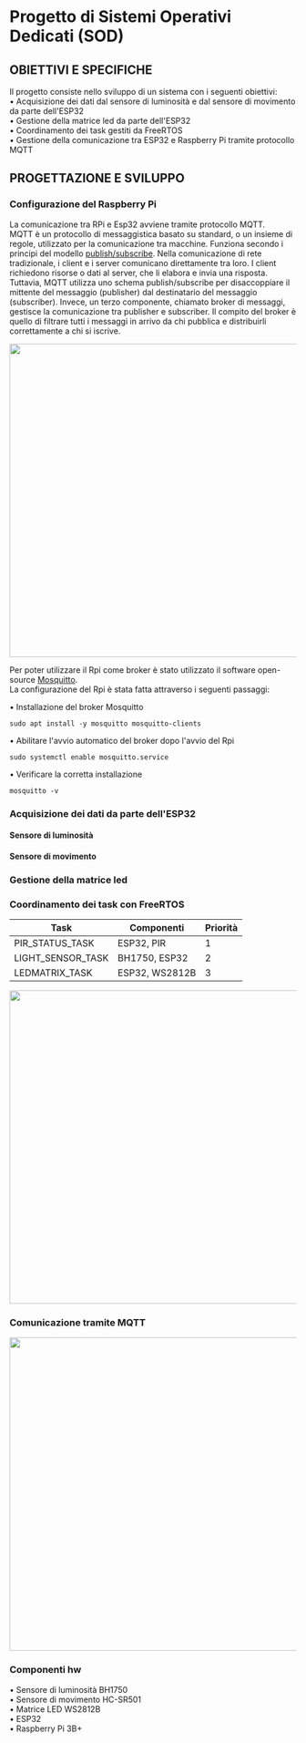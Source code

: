 # Progetto di Sistemi Operativi Dedicati (SOD)

## OBIETTIVI E SPECIFICHE
Il progetto consiste nello sviluppo di un sistema con i seguenti obiettivi:\
• Acquisizione dei dati dal sensore di luminosità e dal sensore di movimento da parte dell'ESP32\
• Gestione della matrice led da parte dell'ESP32\
• Coordinamento dei task gestiti da FreeRTOS\
• Gestione della comunicazione tra ESP32 e Raspberry Pi tramite protocollo MQTT

## PROGETTAZIONE E SVILUPPO
### Configurazione del Raspberry Pi
La comunicazione tra RPi e Esp32 avviene tramite protocollo MQTT. <br>
MQTT è un protocollo di messaggistica basato su standard, o un insieme di regole, utilizzato per la comunicazione tra macchine.
Funziona secondo i principi del modello [publish/subscribe](https://it.wikipedia.org/wiki/Publish/subscribe). Nella comunicazione di rete tradizionale, i client e i server comunicano direttamente tra loro. I client richiedono risorse o dati al server, che li elabora e invia una risposta. Tuttavia, MQTT utilizza uno schema publish/subscribe per disaccoppiare il mittente del messaggio (publisher) dal destinatario del messaggio (subscriber). Invece, un terzo componente, chiamato broker di messaggi, gestisce la comunicazione tra publisher e subscriber. Il compito del broker è quello di filtrare tutti i messaggi in arrivo da chi pubblica e distribuirli correttamente a chi si iscrive. 

<p align="center" style="margin-top: 10px;margin-bottom: 10px">
<img src="https://github.com/alexxdediu/SOD-2023/blob/main/mqtt-schema.png" width="550" > 
</p>

Per poter utilizzare il Rpi come broker è stato utilizzato il software open-source [Mosquitto](https://mosquitto.org/). <br>
La configurazione del Rpi è stata fatta attraverso i seguenti passaggi: <br>

• Installazione del broker Mosquitto
 ```
 sudo apt install -y mosquitto mosquitto-clients
 ```
• Abilitare l'avvio automatico del broker dopo l'avvio del Rpi
 ```
 sudo systemctl enable mosquitto.service
 ```
• Verificare la corretta installazione
 ```
 mosquitto -v
 ```
 


### Acquisizione dei dati da parte dell'ESP32
#### Sensore di luminosità
#### Sensore di movimento
### Gestione della matrice led
### Coordinamento dei task con FreeRTOS

|Task | Componenti | Priorità | 
|---|---|---|
| PIR_STATUS_TASK | ESP32, PIR |1|
| LIGHT_SENSOR_TASK | BH1750, ESP32 |2|
| LEDMATRIX_TASK | ESP32, WS2812B |3|

<p align="center" style="margin-top: 10px;margin-bottom: 10px">
<img src="https://github.com/alexxdediu/SOD-2023/blob/main/freertos.png" width="550" > 
 </p>

### Comunicazione tramite MQTT

<p align="center" style="margin-top: 10px;margin-bottom: 10px">
<img src="https://github.com/alexxdediu/SOD-2023/blob/main/mqtt.png" width="550" > 
 </p>

### Componenti hw
• Sensore di luminosità BH1750\
• Sensore di movimento HC-SR501\
• Matrice LED WS2812B\
• ESP32\
• Raspberry Pi 3B+



